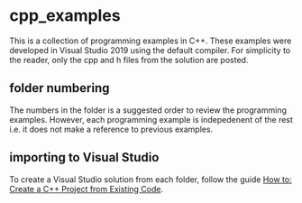 # cpp_examples
This is a collection of programming examples in C++.
These examples were developed in Visual Studio 2019 using the default compiler.
For simplicity to the reader, only the cpp and h files from the solution are posted.

## folder numbering

The numbers in the folder is a suggested order to review the programming examples. However, each programming example is indepedenent of the rest i.e. it does not make a reference to previous examples.

## importing to Visual Studio

To create a Visual Studio solution from each folder, follow the guide [How to: Create a C++ Project from Existing Code](https://docs.microsoft.com/en-us/cpp/build/how-to-create-a-cpp-project-from-existing-code?view=msvc-170 'How to: Create a C++ Project from Existing Code').

